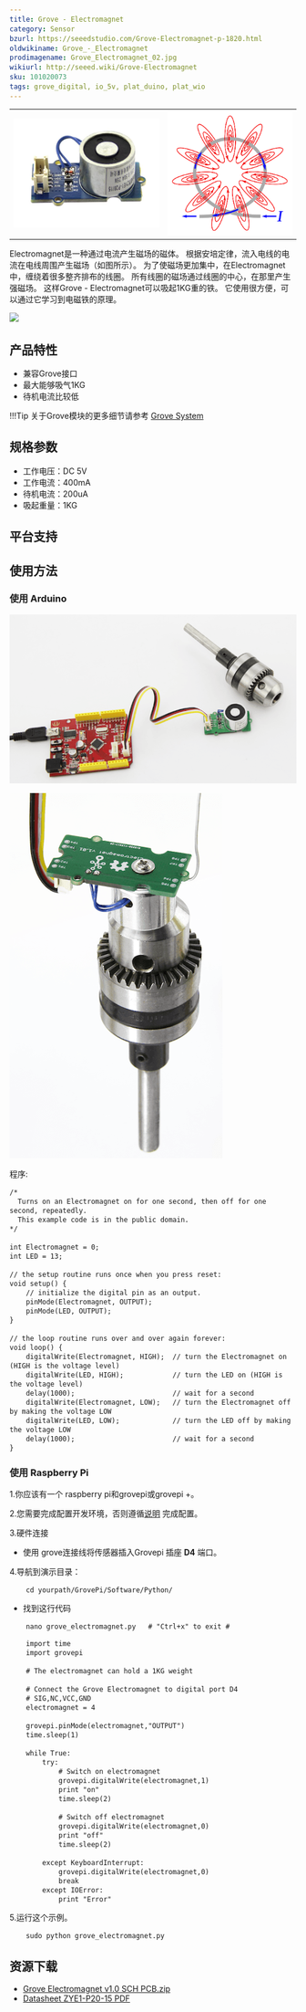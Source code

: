 ```yaml
---
title: Grove - Electromagnet
category: Sensor
bzurl: https://seeedstudio.com/Grove-Electromagnet-p-1820.html
oldwikiname: Grove_-_Electromagnet
prodimagename: Grove_Electromagnet_02.jpg
wikiurl: http://seeed.wiki/Grove-Electromagnet
sku: 101020073
tags: grove_digital, io_5v, plat_duino, plat_wio
---
```


<table>
    <tr>
        <td><img src="https://raw.githubusercontent.com/SeeedDocument/Grove-Electromagnet/master/img/Grove_Electromagnet_02.jpg"></td>
        <td><img src="https://raw.githubusercontent.com/SeeedDocument/Grove-Electromagnet/master/img/Grove_Electromagnet-1.png"></td>
    </tr>
</table>

Electromagnet是一种通过电流产生磁场的磁体。 根据安培定律，流入电线的电流在电线周围产生磁场（如图所示）。 为了使磁场更加集中，在Electromagnet中，缠绕着很多整齐排布的线圈。 所有线圈的磁场通过线圈的中心，在那里产生强磁场。 这样Grove - Electromagnet可以吸起1KG重的铁。 它使用很方便，可以通过它学习到电磁铁的原理。

[![](https://github.com/SeeedDocument/wiki_chinese/raw/master/docs/images/click_to_buy.PNG)](https://item.taobao.com/item.htm?spm=a1z10.3-c.w4002-11172317909.9.44c32a0a6LYmdY&id=45478243491)

产品特性
--------

-   兼容Grove接口
-   最大能够吸气1KG
-   待机电流比较低

!!!Tip
    关于Grove模块的更多细节请参考 [Grove System](http://seeed.wiki/Grove_System/)

规格参数
-------------


- 工作电压：DC 5V
- 工作电流：400mA
- 待机电流：200uA
- 吸起重量：1KG

平台支持
-------------------

使用方法
-----

### 使用 Arduino

![](https://raw.githubusercontent.com/SeeedDocument/Grove-Electromagnet/master/img/Grove_Electromagnet-2.png)

![](https://raw.githubusercontent.com/SeeedDocument/Grove-Electromagnet/master/img/Grove_Electromagnet-3.png)

程序:

```
/*
  Turns on an Electromagnet on for one second, then off for one second, repeatedly.
  This example code is in the public domain.
*/

int Electromagnet = 0;
int LED = 13;

// the setup routine runs once when you press reset:
void setup() {
    // initialize the digital pin as an output.
    pinMode(Electromagnet, OUTPUT);
    pinMode(LED, OUTPUT);
}

// the loop routine runs over and over again forever:
void loop() {
    digitalWrite(Electromagnet, HIGH);  // turn the Electromagnet on (HIGH is the voltage level)
    digitalWrite(LED, HIGH);            // turn the LED on (HIGH is the voltage level)
    delay(1000);                        // wait for a second
    digitalWrite(Electromagnet, LOW);   // turn the Electromagnet off by making the voltage LOW
    digitalWrite(LED, LOW);             // turn the LED off by making the voltage LOW
    delay(1000);                        // wait for a second
}
```

### 使用 Raspberry Pi

1.你应该有一个 raspberry pi和grovepi或grovepi +。

2.您需要完成配置开发环境，否则遵循[说明](http://wiki.seeed.cc/GrovePi_Plus/) 完成配置。

3.硬件连接

-   使用 grove连接线将传感器插入Grovepi 插座 **D4** 端口。

4.导航到演示目录：
```
    cd yourpath/GrovePi/Software/Python/
```

-   找到这行代码

```
    nano grove_electromagnet.py   # "Ctrl+x" to exit #
```
```
    import time
    import grovepi

    # The electromagnet can hold a 1KG weight

    # Connect the Grove Electromagnet to digital port D4
    # SIG,NC,VCC,GND
    electromagnet = 4

    grovepi.pinMode(electromagnet,"OUTPUT")
    time.sleep(1)

    while True:
        try:
            # Switch on electromagnet
            grovepi.digitalWrite(electromagnet,1)
            print "on"
            time.sleep(2)

            # Switch off electromagnet
            grovepi.digitalWrite(electromagnet,0)
            print "off"
            time.sleep(2)

        except KeyboardInterrupt:
            grovepi.digitalWrite(electromagnet,0)
            break
        except IOError:
            print "Error"
```

5.运行这个示例。
```
    sudo python grove_electromagnet.py
```

资源下载
--------

- [Grove Electromagnet v1.0 SCH PCB.zip](https://raw.githubusercontent.com/SeeedDocument/Grove-Electromagnet/master/res/Grove_Electromagnet_v1.0_SCH_PCB.zip "File:Grove Electromagnet v1.0 SCH PCB.zip")
- [Datasheet ZYE1-P20-15 PDF](https://raw.githubusercontent.com/SeeedDocument/Grove-Electromagnet/master/res/ZYE1-P20-15.pdf)

<!-- This Markdown file was created from http://www.seeedstudio.com/wiki/Grove_-_Electromagnet -->
